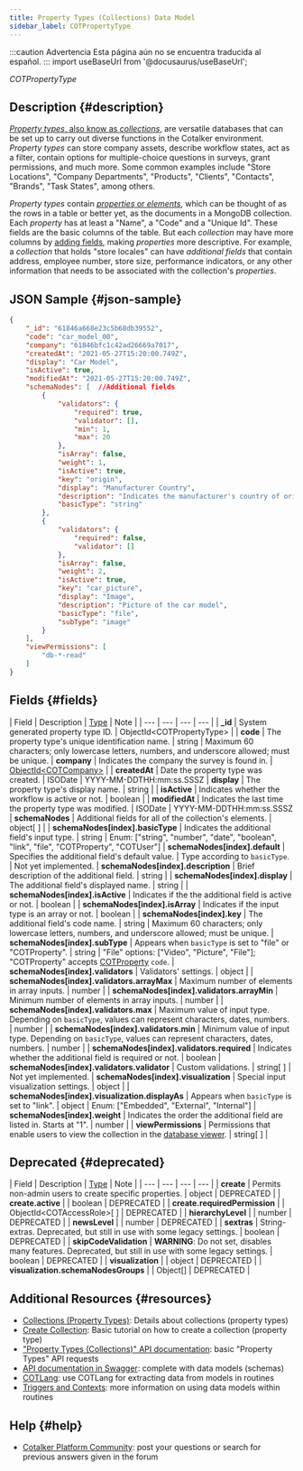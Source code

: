 ```yaml
---
title: Property Types (Collections) Data Model
sidebar_label: COTPropertyType
---
```


:::caution Advertencia
Esta página aún no se encuentra traducida al español.
:::
import useBaseUrl from '@docusaurus/useBaseUrl'; 

<span className="hero__subtitle"><em>COTPropertyType</em></span>
<br/>

## Description {#description}

[_Property types_, also know as _collections_](/docs/documentation/admin/database/admin_collections), are versatile databases that can be set up to carry out diverse functions in the Cotalker environment. _Property types_ can store company assets, describe workflow states, act as a filter, contain options for multiple-choice questions in surveys, grant permissions, and much more. Some common examples include "Store Locations", "Company Departments", "Products", "Clients", "Contacts", "Brands", "Task States", among others.

_Property types_ contain [_properties_ or _elements_](/docs/documentation/models/databases/model_properties), which can be thought of as the rows in a table or better yet, as the documents in a MongoDB collection. Each _property_ has at least a "Name", a "Code" and a "Unique Id". These fields are the basic columns of the table. But each _collection_ may have more columns by [adding fields](/docs/documentation/admin/database/admin_collections#additional-fields), making _properties_ more descriptive. For example, a _collection_ that holds "store locales" can have _additional fields_ that contain address, employee number, store size, performance indicators, or any other information that needs to be associated with the collection's _properties_.

## JSON Sample {#json-sample}
```json
{
    "_id": "61846a668e23c5b68db39552",
    "code": "car_model_00",
    "company": "61846bfc1c42ad26669a7017",
    "createdAt": "2021-05-27T15:20:00.749Z",
    "display": "Car Model",
    "isActive": true,
    "modifiedAt": "2021-05-27T15:20:00.749Z",
    "schemaNodes": [  //Additional fields
        {
            "validators": {
                "required": true,
                "validator": [],
                "min": 1,
                "max": 20
            },
            "isArray": false,
            "weight": 1,
            "isActive": true,
            "key": "origin",
            "display": "Manufacturer Country",
            "description": "Indicates the manufacturer's country of origin",
            "basicType": "string"
        },
        {
            "validators": {
                "required": false,
                "validator": []
            },
            "isArray": false,
            "weight": 2,
            "isActive": true,
            "key": "car_picture",
            "display": "Image",
            "description": "Picture of the car model",
            "basicType": "file",
            "subType": "image"
        }
    ],    
    "viewPermissions": [
        "db-*-read"
    ]
}
```

## Fields {#fields}

| Field | Description | [Type](/docs/documentation/models/overview_model#data-types) | Note |
| --- | --- | --- | --- |
| **\_id** | System generated property type ID. | ObjectId<COTPropertyType\> |
| **code** | The property type's unique identification name. | string | Maximum 60 characters; only lowercase letters, numbers, and underscore allowed; must be unique.
| **company** | Indicates the company the survey is found in. | [ObjectId<COTCompany\>](/docs/documentation/models/company/model_company) |
| **createdAt** | Date the property type was created. | ISODate | YYYY-MM-DDTHH:mm:ss.SSSZ
| **display** | The property type's display name. | string |
| **isActive** | Indicates whether the workflow is active or not. | boolean |
| **modifiedAt** | Indicates the last time the property type was modified. | ISODate | YYYY-MM-DDTHH:mm:ss.SSSZ
| **schemaNodes** | Additional fields for all of the collection's elements. | object[ ] |
| **schemaNodes[index].basicType** | Indicates the additional field's input type. | string | Enum: ["string", "number", "date", "boolean", "link", "file", "COTProperty", "COTUser"]
| **schemaNodes[index].default** | Specifies the additional field's default value. | Type according to `basicType`. | Not yet implemented.
| **schemaNodes[index].description** | Brief description of the additional field. | string |
| **schemaNodes[index].display** | The additional field's displayed name. | string |
| **schemaNodes[index].isActive** | Indicates if the the additional field is active or not. | boolean |
| **schemaNodes[index].isArray** | Indicates if the input type is an array or not. | boolean |
| **schemaNodes[index].key** | The additional field's code name. | string | Maximum 60 characters; only lowercase letters, numbers, and underscore allowed; must be unique.
| **schemaNodes[index].subType** | Appears when `basicType` is set to "file" or "COTProperty". | string | "File" options: ["Video", "Picture", "File"]; "COTProperty" accepts [COTProperty](/docs/documentation/models/databases/model_properties) `code`.
| **schemaNodes[index].validators** | Validators' settings. | object |
| **schemaNodes[index].validators.arrayMax** | Maximum number of elements in array inputs. | number |
| **schemaNodes[index].validators.arrayMin** | Minimum number of elements in array inputs. | number |
| **schemaNodes[index].validators.max** | Maximum value of input type. Depending on `basicType`, values can represent characters, dates, numbers. | number |
| **schemaNodes[index].validators.min** | Minimum value of input type. Depending on `basicType`, values can represent characters, dates, numbers. | number |
| **schemaNodes[index].validators.required** | Indicates whether the additional field is required or not. | boolean
| **schemaNodes[index].validators.validator** | Custom validations. | string[ ] | Not yet implemented.
| **schemaNodes[index].visualization** | Special input visualization settings. | object |
| **schemaNodes[index].visualization.displayAs** | Appears when `basicType` is set to "link". | object | Enum: ["Embedded", "External", "Internal"]
| **schemaNodes[index].weight** | Indicates the order the additional field are listed in. Starts at "1". | number |
| **viewPermissions** | Permissions that enable users to view the collection in the [database viewer](/docs/documentation/client/database). | string[ ] |


## Deprecated {#deprecated}
| Field | Description | [Type](/docs/documentation/models/overview_model#data-types) | Note |
| --- | --- | --- | --- |
| **create** | Permits non-admin users to create specific properties. | object | DEPRECATED |
| **create.active** | | boolean | DEPRECATED |
| **create.requiredPermission** | | ObjectId<COTAccessRole\>[ ] | DEPRECATED |
| **hierarchyLevel** | | number | DEPRECATED |
| **newsLevel** | | number | DEPRECATED |
| **sextras** | String-extras. Deprecated, but still in use with some legacy settings. | boolean | DEPRECATED |
| **skipCodeValidation** | **WARNING**: Do not set, disables many features. Deprecated, but still in use with some legacy settings. | boolean | DEPRECATED |
| **visualization** | | object | DEPRECATED |
| **visualization.schemaNodesGroups** | | Object[] | DEPRECATED |

## Additional Resources {#resources}
- [Collections (Property Types)](/docs/documentation/admin/database/admin_collections): Details about collections (property types)
- [Create Collection](/docs/tutorials/basic/create_database): Basic tutorial on how to create a collection (property type)
- ["Property Types (Collections)" API documentation](/docs/documentation/api/databases/property_types): basic "Property Types" API requests
- [API documentation in Swagger](https://www.cotalker.com/swagger/core/?key=woubtjf4olr0t4zgutuwn6scbcm6hd3qh1cgl5obmohpbm3mfublnwcvv67lodgjvd3h86s9ppshtvmf95gepsqh6nizq9liu7f): complete with data models (schemas)
- [COTLang](/docs/documentation/automation/cotlang/admin_cotlang): use COTLang for extracting data from models in routines
- [Triggers and Contexts](/docs/documentation/automation/cotlang/triggers_and_contexts): more information on using data models within routines

## Help {#help}

- [Cotalker Platform Community](https://github.com/Cotalker/documentation/discussions): post your questions or search for previous answers given in the forum

